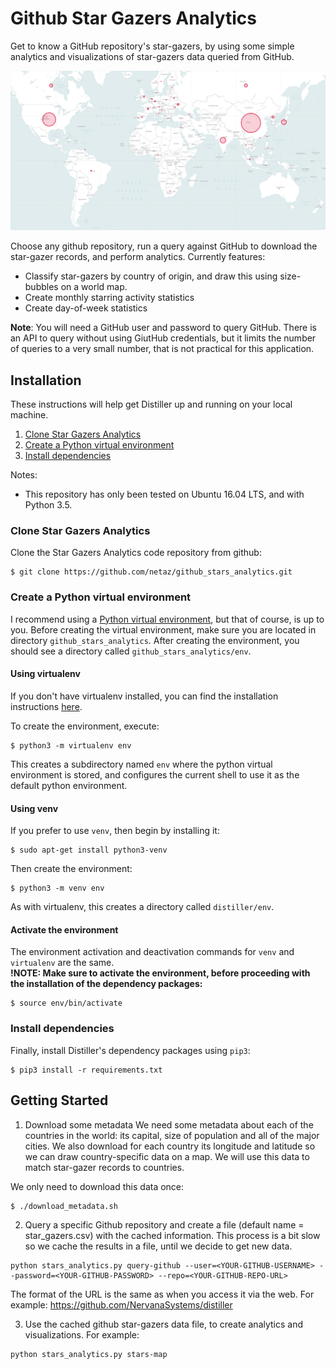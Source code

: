 # Github Star Gazers Analytics

Get to know a GitHub repository's star-gazers, by using some simple analytics and visualizations of star-gazers data queried from GitHub.

<center> <img src="imgs/distiller_star_gazers_nov_2018.png"></center>

Choose any github repository, run a query against GitHub to download the star-gazer records, and perform analytics.
Currently features:
- Classify star-gazers by country of origin, and draw this using size-bubbles on a world map.
- Create monthly starring activity statistics
- Create day-of-week statistics

**Note**: You will need a GitHub user and password to query GitHub.  There is an API to query without using GiutHub credentials, but it limits the number of queries to a very small number, that is not practical for this application.

## Installation

These instructions will help get Distiller up and running on your local machine.
1. [Clone Star Gazers Analytics](#clone-star-gazers-analytics)
2. [Create a Python virtual environment](#create-a-python-virtual-environment)
3. [Install dependencies](#install-dependencies)

Notes:
- This repository has only been tested on Ubuntu 16.04 LTS, and with Python 3.5.

### Clone Star Gazers Analytics
Clone the Star Gazers Analytics code repository from github:
```
$ git clone https://github.com/netaz/github_stars_analytics.git
```

### Create a Python virtual environment
I recommend using a [Python virtual environment](https://docs.python.org/3/library/venv.html#venv-def), but that of course, is up to you.
Before creating the virtual environment, make sure you are located in directory ```github_stars_analytics```.  After creating the environment, you should see a directory called ```github_stars_analytics/env```.
<br>
#### Using virtualenv
If you don't have virtualenv installed, you can find the installation instructions [here](https://packaging.python.org/guides/installing-using-pip-and-virtualenv/).

To create the environment, execute:
```
$ python3 -m virtualenv env
```
This creates a subdirectory named ```env``` where the python virtual environment is stored, and configures the current shell to use it as the default python environment.

#### Using venv
If you prefer to use ```venv```, then begin by installing it:
```
$ sudo apt-get install python3-venv
```
Then create the environment:
```
$ python3 -m venv env
```
As with virtualenv, this creates a directory called ```distiller/env```.<br>

#### Activate the environment
The environment activation and deactivation commands for ```venv``` and ```virtualenv``` are the same.<br>
**!NOTE: Make sure to activate the environment, before proceeding with the installation of the dependency packages:<br>**
```
$ source env/bin/activate
```

### Install dependencies
Finally, install Distiller's dependency packages using ```pip3```:
```
$ pip3 install -r requirements.txt
```

## Getting Started
1. Download some metadata
We need some metadata about each of the countries in the world: its capital, size of population and all of the major cities.
We also download for each country its longitude and latitude so we can draw country-specific data on a map.
We will use this data to match star-gazer records to countries.

We only need to download this data once:
```
$ ./download_metadata.sh
```

2. Query a specific Github repository and create a file (default name = star_gazers.csv) with the cached information.
This process is a bit slow so we cache the results in a file, until we decide to get new data.

```
python stars_analytics.py query-github --user=<YOUR-GITHUB-USERNAME> --password=<YOUR-GITHUB-PASSWORD> --repo=<YOUR-GITHUB-REPO-URL>
```

The format of the URL is the same as when you access it via the web.  For example: https://github.com/NervanaSystems/distiller

3. Use the cached github star-gazers data file, to create analytics and visualizations.
For example:

```
python stars_analytics.py stars-map
```
